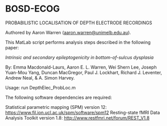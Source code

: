 # BOSD-ECOG

PROBABILISTIC LOCALISATION OF DEPTH ELECTRODE RECORDINGS

Authored by Aaron Warren (aaron.warren@unimelb.edu.au).
	
This MatLab script performs analysis steps described in the following paper:

_Intrinsic and secondary epileptogenicity in bottom-of-sulcus dysplasia_

By: Emma Macdonald-Laurs, Aaron E. L. Warren, Wei Shern Lee, Joseph Yuan-Mou Yang, Duncan MacGregor, Paul J. Lockhart, Richard J. Leventer, Andrew Neal, & A. Simon Harvey.
	
Usage: run DepthElec_ProbLoc.m
		
The following software dependencies are required: 

Statistical parametric mapping (SPM) version 12: https://www.fil.ion.ucl.ac.uk/spm/software/spm12
Resting-state fMRI Data Analysis Toolkit version 1.8: http://www.restfmri.net/forum/REST_V1.8
